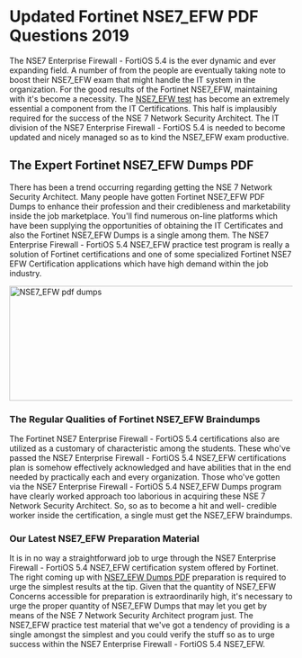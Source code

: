 <h1><strong>Updated Fortinet NSE7_EFW PDF Questions 2019</strong></h1>
<p>The NSE7 Enterprise Firewall - FortiOS 5.4 is the ever dynamic and ever expanding field. A number of from the people are eventually taking note to boost their NSE7_EFW exam that might handle the IT system in the organization. For the good results of the Fortinet NSE7_EFW, maintaining with it's become a necessity. The <a href="https://www.securedumps.com/NSE7_EFW-cheat-sheet.html">NSE7_EFW test</a> has become an extremely essential a component from the IT Certifications. This half is implausibly required for the success of the NSE 7 Network Security Architect. The IT division of the NSE7 Enterprise Firewall - FortiOS 5.4 is needed to become updated and nicely managed so as to kind the NSE7_EFW exam productive.</p>
<h2><strong>The Expert Fortinet NSE7_EFW Dumps PDF</strong></h2>
<p>There has been a trend occurring regarding getting the NSE 7 Network Security Architect. Many people have gotten Fortinet NSE7_EFW PDF Dumps to enhance their profession and their credibleness and marketability inside the job marketplace. You'll find numerous on-line platforms which have been supplying the opportunities of obtaining the IT Certificates and also the Fortinet NSE7_EFW Dumps is a single among them. The NSE7 Enterprise Firewall - FortiOS 5.4 NSE7_EFW practice test program is really a solution of Fortinet certifications and one of some specialized Fortinet NSE7 EFW Certification applications which have high demand within the job industry.</p>
<p><a href="https://www.securedumps.com/NSE7_EFW-cheat-sheet.html"><img src="https://i.imgur.com/LkNlujf.jpg" alt="NSE7_EFW pdf dumps" width="550" height="204" /></a></p>
<h3><strong>The Regular Qualities of Fortinet NSE7_EFW Braindumps</strong></h3>
<p>The Fortinet NSE7 Enterprise Firewall - FortiOS 5.4 certifications also are utilized as a customary of characteristic among the students. These who've passed the NSE7 Enterprise Firewall - FortiOS 5.4 NSE7_EFW certifications plan is somehow effectively acknowledged and have abilities that in the end needed by practically each and every organization. Those who've gotten via the NSE7 Enterprise Firewall - FortiOS 5.4 NSE7_EFW Dumps program have clearly worked approach too laborious in acquiring these NSE 7 Network Security Architect. So, so as to become a hit and well- credible worker inside the certification, a single must get the NSE7_EFW braindumps.</p>
<h3><strong>Our Latest NSE7_EFW Preparation Material</strong></h3>
<p>It is in no way a straightforward job to urge through the NSE7 Enterprise Firewall - FortiOS 5.4 NSE7_EFW certification system offered by Fortinet. The right coming up with <a href="https://www.securedumps.com/NSE7_EFW-cheat-sheet.html">NSE7_EFW Dumps PDF</a> preparation is required to urge the simplest results at the tip. Given that the quantity of NSE7_EFW Concerns accessible for preparation is extraordinarily high, it's necessary to urge the proper quantity of NSE7_EFW Dumps that may let you get by means of the NSE 7 Network Security Architect program just. The NSE7_EFW practice test material that we've got a tendency of providing is a single amongst the simplest and you could verify the stuff so as to urge success within the NSE7 Enterprise Firewall - FortiOS 5.4 NSE7_EFW.</p>
